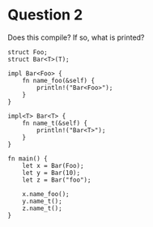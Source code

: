 # Question 2

Does this compile? If so, what is printed?

```rust,ignore
struct Foo;
struct Bar<T>(T);

impl Bar<Foo> {
    fn name_foo(&self) {
        println!("Bar<Foo>");
    }
}

impl<T> Bar<T> {
    fn name_t(&self) {
        println!("Bar<T>");
    }
}

fn main() {
    let x = Bar(Foo);
    let y = Bar(10);
    let z = Bar("foo");

    x.name_foo();
    y.name_t();
    z.name_t();
}
```
